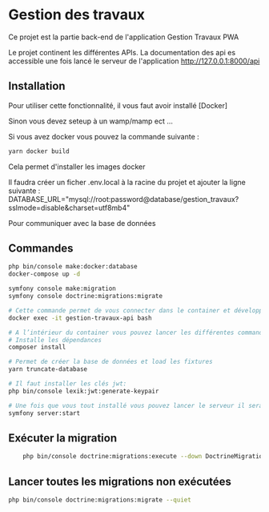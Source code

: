# Gestion des travaux

Ce projet est la partie back-end de l'application Gestion Travaux PWA

Le projet continent les différentes APIs.
La documentation des api es accessible une fois lancé le serveur de l'application http://127.0.0.1:8000/api

## Installation

Pour utiliser cette fonctionnalité, il vous faut avoir installé [Docker]

Sinon vous devez seteup à un wamp/mamp ect ...

Si vous avez docker vous pouvez la commande suivante :
```bash
yarn docker build
```
Cela permet d'installer les images docker

Il faudra créer un ficher .env.local à la racine du projet et ajouter la ligne suivante :
DATABASE_URL="mysql://root:password@database/gestion_travaux?sslmode=disable&charset=utf8mb4"

Pour communiquer avec la base de données



## Commandes
```bash
php bin/console make:docker:database
docker-compose up -d

symfony console make:migration
symfony console doctrine:migrations:migrate

# Cette commande permet de vous connecter dans le container et développer
docker exec -it gestion-travaux-api bash

# A l’intérieur du container vous pouvez lancer les différentes commandes :
# Installe les dépendances
composer install

# Permet de créer la base de données et load les fixtures
yarn truncate-database

# Il faut installer les clés jwt:
php bin/console lexik:jwt:generate-keypair

# Une fois que vous tout installé vous pouvez lancer le serveur il sera accessible au http://127.0.0.1:8000/api (la doc de API Platform)
symfony server:start

```

## Exécuter la migration
```bash
    php bin/console doctrine:migrations:execute --down DoctrineMigrations\<Version> --quiet
```

## Lancer toutes les migrations non exécutées
```bash
php bin/console doctrine:migrations:migrate --quiet
```